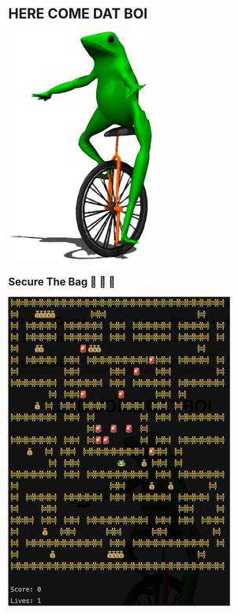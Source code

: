 # HERE COME DAT BOI #

![o shit waddup](assets/datboi.png?raw=true "dat boi")

## Secure The Bag 🚨 🚨 🚨 ## 

<img src="assets/game.png?raw=true" width="450" height="auto">
